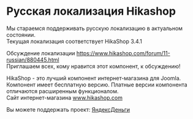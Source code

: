 <h1>Русская локализация Hikashop</h1>

<p>Мы стараемся поддерживать русскую локализацию в актуальном состоянии.<br />
Текущая локализация соответствует HikaShop 3.4.1</p>
<p>Обсуждение локализации <a target="_blank" href="https://www.hikashop.com/forum/11-russian/880445.html?partner_id=15702">https://www.hikashop.com/forum/11-russian/880445.html</a><br />
Приглашаем всех, кому нравится этот компонент, к обсуждению!</p>
<p>HikaShop - это лучший компонент интернет-магазина для Joomla.<br />Компонент имеет бесплатную версию. Платные версии компонента отличаются расширенным функционалом.<br />
Сайт интернет-магазина <a target="_blank" href="https://www.hikashop.com?partner_id=15702">www.hikashop.com</a></p>
<p>Вы можете поддержать проект: <a target="_blank" href="https://money.yandex.ru/to/41001469534913?_openstat=settings%3Baccount%3Bpassport%3Btopupme">ЯндексДеньги</a></p>
